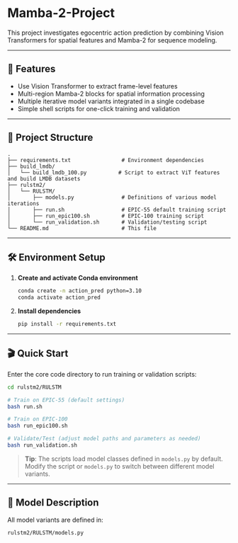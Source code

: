 # Mamba-2-Project
This project investigates egocentric action prediction by combining Vision Transformers for spatial features and Mamba-2 for sequence modeling.

---

## 🚀 Features

- Use Vision Transformer to extract frame-level features  
- Multi-region Mamba-2 blocks for spatial information processing  
- Multiple iterative model variants integrated in a single codebase  
- Simple shell scripts for one-click training and validation  

---

## 📂 Project Structure

```
.
├── requirements.txt                # Environment dependencies
├── build_lmdb/                     
│   └── build_lmdb_100.py          # Script to extract ViT features and build LMDB datasets
├── rulstm2/
│   └── RULSTM/                     
│       ├── models.py               # Definitions of various model iterations
│       ├── run.sh                  # EPIC-55 default training script
│       ├── run_epic100.sh          # EPIC-100 training script
│       └── run_validation.sh       # Validation/testing script
└── README.md                       # This file
```

---

## 🛠 Environment Setup

1. **Create and activate Conda environment**  
   ```bash
   conda create -n action_pred python=3.10
   conda activate action_pred
   ```

2. **Install dependencies**  
   ```bash
   pip install -r requirements.txt
   ```

---

## 🎬 Quick Start

Enter the core code directory to run training or validation scripts:

```bash
cd rulstm2/RULSTM

# Train on EPIC-55 (default settings)
bash run.sh

# Train on EPIC-100
bash run_epic100.sh

# Validate/Test (adjust model paths and parameters as needed)
bash run_validation.sh
```

> **Tip**: The scripts load model classes defined in `models.py` by default. Modify the script or `models.py` to switch between different model variants.

---

## 📝 Model Description

All model variants are defined in:
```
rulstm2/RULSTM/models.py
```